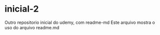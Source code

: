 # inicial-2
Outro repositorio inicial do udemy, com readme-md
Este arquivo mostra o uso do arquivo readme.md
